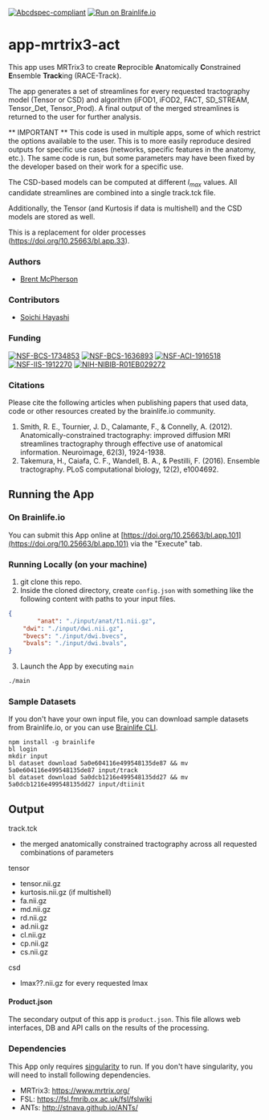 [![Abcdspec-compliant](https://img.shields.io/badge/ABCD_Spec-v1.1-green.svg)](https://github.com/brain-life/abcd-spec)
[![Run on Brainlife.io](https://img.shields.io/badge/Brainlife-bl.app.1-blue.svg)](https://doi.org/10.25663/bl.app.101)

# app-mrtrix3-act

This app uses MRTrix3 to create **R**eprocible **A**natomically **C**onstrained **E**nsemble **Track**ing (RACE-Track).

The app generates a set of streamlines for every requested tractography model (Tensor or CSD) and algorithm (iFOD1, iFOD2, FACT, SD_STREAM, Tensor_Det, Tensor_Prod). A final output of the merged streamlines is returned to the user for further analysis.

** IMPORTANT **
This code is used in multiple apps, some of which restrict the options available to the user. This is to more easily reproduce desired outputs for specific use cases (networks, specific features in the anatomy, etc.). The same code is run, but some parameters may have been fixed by the developer based on their work for a specific use. 

The CSD-based models can be computed at different $l_{max}$ values. All candidate streamlines are combined into a single track.tck file.

Additionally, the Tensor (and Kurtosis if data is multishell) and the CSD models are stored as well.

This is a replacement for older processes (https://doi.org/10.25663/bl.app.33).

### Authors
- [Brent McPherson](bcmcpher@iu.edu)

### Contributors
- [Soichi Hayashi](hayashis@iu.edu)

### Funding 
[![NSF-BCS-1734853](https://img.shields.io/badge/NSF_BCS-1734853-blue.svg)](https://nsf.gov/awardsearch/showAward?AWD_ID=1734853)
[![NSF-BCS-1636893](https://img.shields.io/badge/NSF_BCS-1636893-blue.svg)](https://nsf.gov/awardsearch/showAward?AWD_ID=1636893)
[![NSF-ACI-1916518](https://img.shields.io/badge/NSF_ACI-1916518-blue.svg)](https://nsf.gov/awardsearch/showAward?AWD_ID=1916518)
[![NSF-IIS-1912270](https://img.shields.io/badge/NSF_IIS-1912270-blue.svg)](https://nsf.gov/awardsearch/showAward?AWD_ID=1912270)
[![NIH-NIBIB-R01EB029272](https://img.shields.io/badge/NIH_NIBIB-R01EB029272-green.svg)](https://grantome.com/grant/NIH/R01-EB029272-01)

### Citations
Please cite the following articles when publishing papers that used data, code or other resources created by the brainlife.io community.

1. Smith, R. E., Tournier, J. D., Calamante, F., & Connelly, A. (2012). Anatomically-constrained tractography: improved diffusion MRI streamlines tractography through effective use of anatomical information. Neuroimage, 62(3), 1924-1938.
2. Takemura, H., Caiafa, C. F., Wandell, B. A., & Pestilli, F. (2016). Ensemble tractography. PLoS computational biology, 12(2), e1004692.

## Running the App 

### On Brainlife.io

You can submit this App online at [https://doi.org/10.25663/bl.app.101](https://doi.org/10.25663/bl.app.101) via the "Execute" tab.

### Running Locally (on your machine)

1. git clone this repo.
2. Inside the cloned directory, create `config.json` with something like the following content with paths to your input files.

```json
{
        "anat": "./input/anat/t1.nii.gz",
	"dwi": "./input/dwi.nii.gz",
	"bvecs": "./input/dwi.bvecs",
	"bvals": "./input/dwi.bvals",
}
```

3. Launch the App by executing `main`

```bash
./main
```

### Sample Datasets

If you don't have your own input file, you can download sample datasets from Brainlife.io, or you can use [Brainlife CLI](https://github.com/brain-life/cli).

```
npm install -g brainlife
bl login
mkdir input
bl dataset download 5a0e604116e499548135de87 && mv 5a0e604116e499548135de87 input/track
bl dataset download 5a0dcb1216e499548135dd27 && mv 5a0dcb1216e499548135dd27 input/dtiinit
```

## Output

track.tck
- the merged anatomically constrained tractography across all requested combinations of parameters

tensor
- tensor.nii.gz
- kurtosis.nii.gz (if multishell)
- fa.nii.gz
- md.nii.gz
- rd.nii.gz
- ad.nii.gz
- cl.nii.gz
- cp.nii.gz
- cs.nii.gz

csd
- lmax??.nii.gz for every requested lmax


#### Product.json

The secondary output of this app is `product.json`. This file allows web interfaces, DB and API calls on the results of the processing. 

### Dependencies

This App only requires [singularity](https://www.sylabs.io/singularity/) to run. If you don't have singularity, you will need to install following dependencies.  

  - MRTrix3: https://www.mrtrix.org/
  - FSL: https://fsl.fmrib.ox.ac.uk/fsl/fslwiki
  - ANTs: http://stnava.github.io/ANTs/

